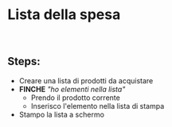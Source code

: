 # Lista della spesa

<br>

## Steps:

- Creare una lista di prodotti da acquistare
- **FINCHE** _"ho elementi nella lista"_
    - Prendo il prodotto corrente
    - Inserisco l'elemento nella lista di stampa
- Stampo la lista a schermo